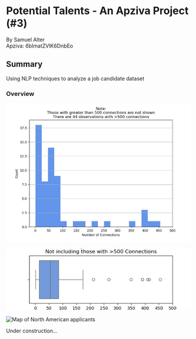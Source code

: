 # Potential Talents - An Apziva Project (#3)
By Samuel Alter  
Apziva: 6bImatZVlK6DnbEo

## Summary<a name='summary'></a>
Using NLP techniques to analyze a job candidate dataset

### Overview

![Histogram of user connections](figures/3_histogram_connections.jpg)

![Boxplot of those with less than 500 connections](figures/3_boxplot_no500.jpg)

![Map of North American applicants](figures/3_map)

Under construction...
